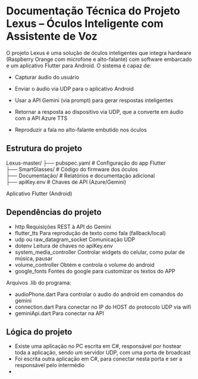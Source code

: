 # Documentação Técnica do Projeto Lexus – Óculos Inteligente com Assistente de Voz

O projeto Lexus é uma solução de óculos inteligentes que integra hardware (Raspberry Orange com microfone e alto-falante) com software embarcado e um aplicativo Flutter para Android. O sistema é capaz de:

- Capturar áudio do usuário

- Enviar o áudio via UDP para o aplicativo Android

- Usar a API Gemini (via prompt) para gerar respostas inteligentes

- Retornar a resposta ao dispositivo via UDP, que a converte em áudio com a API Azure TTS

- Reproduzir a fala no alto-falante embutido nos óculos

## Estrutura do projeto

Lexus-master/
├── pubspec.yaml # Configuração do app Flutter<br>
├── SmartGlasses/ # Código do firmware dos óculos<br>
├── Documentação/ # Relatórios e documentação adicional<br>
├── apiKey.env # Chaves de API (Azure/Gemini)<br>


Aplicativo Flutter (Android)

## Dependências do projeto
- http	Requisições REST à API do Gemini
- flutter_tts	Para reprodução de texto como fala (fallback/local)
- udp ou raw_datagram_socket	Comunicação UDP
- dotenv	Leitura de chaves no apiKey.env
- system_media_controller Controlar widgets do celular, como pular de música, pausar
- volume_controller Obtém e controla o volume do android
- google_fonts Fontes do google para customizar os textos do APP


Arquivos .lib do programa:
- audioPhone.dart Para controlar o audio do android em comandos do gemini
- connection.dart Para conectar no IP do HOST do protocolo UDP via wifi
- geminiApi.dart Para conectar na API


## Lógica do projeto

- Existe uma aplicação no PC escrita em C#, responsável por hostear toda a aplicação, sendo um servidor UDP, com uma porta de broadcast
- Foi escrita outra aplicação em C#, para conectar nesta porta e ser a responsável pelo intermédio
- 












